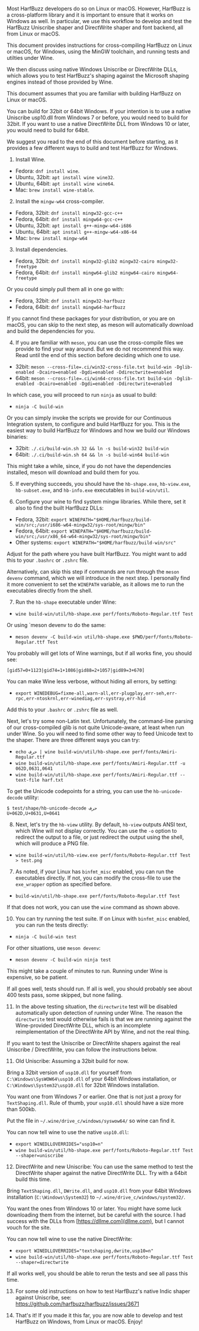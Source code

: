 Most HarfBuzz developers do so on Linux or macOS. However, HarfBuzz is a
cross-platform library and it is important to ensure that it works on Windows
as well. In particular, we use this workflow to develop and test the HarfBuzz
Uniscribe shaper and DirectWrite shaper and font backend, all from Linux or
macOS.

This document provides instructions for cross-compiling HarfBuzz on Linux or
macOS, for Windows, using the MinGW toolchain, and running tests and utilties
under Wine.

We then discuss using native Windows Uniscribe or DirectWrite DLLs, which
allows you to test HarfBuzz's shaping against the Microsoft shaping engines
instead of those provided by Wine.

This document assumes that you are familiar with building HarfBuzz on Linux or
macOS.

You can build for 32bit or 64bit Windows. If your intention is to use a native
Uniscribe usp10.dll from Windows 7 or before, you would need to build for 32bit.
If you want to use a native DirectWrite DLL from Windows 10 or later, you would
need to build for 64bit.

We suggest you read to the end of this document before starting, as it provides
a few different ways to build and test HarfBuzz for Windows.

1. Install Wine.

  - Fedora: `dnf install wine`.
  - Ubuntu, 32bit: `apt install wine wine32`.
  - Ubuntu, 64bit: `apt install wine wine64`.
  - Mac: `brew install wine-stable`.

2. Install the `mingw-w64` cross-compiler.

  - Fedora, 32bit: `dnf install mingw32-gcc-c++`
  - Fedora, 64bit: `dnf install mingw64-gcc-c++`
  - Ubuntu, 32bit: `apt install g++-mingw-w64-i686`
  - Ubuntu, 64bit: `apt install g++-mingw-w64-x86-64`
  - Mac: `brew install mingw-w64`

3. Install dependencies.

  - Fedora, 32bit: `dnf install mingw32-glib2 mingw32-cairo mingw32-freetype`
  - Fedora, 64bit: `dnf install mingw64-glib2 mingw64-cairo mingw64-freetype`

Or you could simply pull them all in one go with:

  - Fedora, 32bit: `dnf install mingw32-harfbuzz`
  - Fedora, 64bit: `dnf install mingw64-harfbuzz`

If you cannot find these packages for your distribution, or you are on macOS,
you can skip to the next step, as meson will automatically download and build
the dependencies for you.

4. If you are familiar with `meson`, you can use the cross-compile files we
provide to find your way around. But we do not recommend this way. Read until
the end of this section before deciding which one to use.

  - 32bit: `meson --cross-file=.ci/win32-cross-file.txt build-win -Dglib-enabled -Dcairo=enabled -Dgdi=enabled -Ddirectwrite=enabled`
  - 64bit: `meson --cross-file=.ci/win64-cross-file.txt build-win -Dglib-enabled -Dcairo=enabled -Dgdi=enabled -Ddirectwrite=enabled`

In which case, you will proceed to run `ninja` as usual to build:

  - `ninja -C build-win`

Or you can simply invoke the scripts we provide for our Continuous Integration
system, to configure and build HarfBuzz for you. This is the easiest way to
build HarfBuzz for Windows and how we build our Windows binaries:

  - 32bit: `./.ci/build-win.sh 32 && ln -s build-win32 build-win`
  - 64bit: `./.ci/build-win.sh 64 && ln -s build-win64 build-win`

This might take a while, since, if you do not have the dependencies installed,
meson will download and build them for you.

5. If everything succeeds, you should have the `hb-shape.exe`, `hb-view.exe`,
`hb-subset.exe`, and `hb-info.exe` executables in `build-win/util`.

6. Configure your wine to find system mingw libraries. While there, set it also
to find the built HarfBuzz DLLs:

  - Fedora, 32bit: `export WINEPATH="$HOME/harfbuzz/build-win/src;/usr/i686-w64-mingw32/sys-root/mingw/bin"`
  - Fedora, 64bit: `export WINEPATH="$HOME/harfbuzz/build-win/src;/usr/x86_64-w64-mingw32/sys-root/mingw/bin"`
  - Other systems: `export WINEPATH="$HOME/harfbuzz/build-win/src"`

Adjust for the path where you have built HarfBuzz.  You might want to add this
to your `.bashrc` or `.zshrc` file.

Alternatively, can skip this step if commands are run through the `meson devenv`
command, which we will introduce in the next step. I personally find it more
convenient to set the `WINEPATH` variable, as it allows me to run the executables
directly from the shell.

7. Run the `hb-shape` executable under Wine:

  - `wine build-win/util/hb-shape.exe perf/fonts/Roboto-Regular.ttf Test`

Or using `meson devenv to do the same:

  - `meson devenv -C build-win util/hb-shape.exe $PWD/perf/fonts/Roboto-Regular.ttf Test`

You probably will get lots of Wine warnings, but if all works fine, you
should see:
```
[gid57=0+1123|gid74=1+1086|gid88=2+1057|gid89=3+670]
```

You can make Wine less verbose, without hiding all errors, by setting:

  - `export WINEDEBUG=fixme-all,warn-all,err-plugplay,err-seh,err-rpc,err-ntoskrnl,err-winediag,err-systray,err-hid`

Add this to your `.bashrc` or `.zshrc` file as well.

Next, let's try some non-Latin text. Unfortunately, the command-line parsing of
our cross-compiled glib is not quite Unicode-aware, at least when run under
Wine. So you will need to find some other way to feed Unicode text to the
shaper. There are three different ways you can try:

  - `echo حرف | wine build-win/util/hb-shape.exe perf/fonts/Amiri-Regular.ttf`
  - `wine build-win/util/hb-shape.exe perf/fonts/Amiri-Regular.ttf -u 062D,0631,0641`
  - `wine build-win/util/hb-shape.exe perf/fonts/Amiri-Regular.ttf --text-file harf.txt`

To get the Unicode codepoints for a string, you can use the `hb-unicode-decode`
utility:
```
$ test/shape/hb-unicode-decode حرف
U+062D,U+0631,U+0641
```

8. Next, let's try the `hb-view` utility. By default, `hb-view` outputs ANSI text,
which Wine will not display correctly. You can use the `-o` option to redirect the
output to a file, or just redirect the output using the shell, which will produce
a PNG file.

  - `wine build-win/util/hb-view.exe perf/fonts/Roboto-Regular.ttf Test > test.png`

7. As noted, if your Linux has `binfmt_misc` enabled, you can run the executables
directly. If not, you can modify the cross-file to use the `exe_wrapper` option as
specified before.

  - `build-win/util/hb-shape.exe perf/fonts/Roboto-Regular.ttf Test`

If that does not work, you can use the `wine` command as shown above.

10. You can try running the test suite. If on Linux with `binfmt_misc` enabled, you
can run the tests directly:

  - `ninja -C build-win test`

For other situations, use `meson devenv`:

  - `meson devenv -C build-win ninja test`

This might take a couple of minutes to run. Running under Wine is expensive, so
be patient.

If all goes well, tests should run. If all is well, you should probably see about
400 tests pass, some skipped, but none failing.

11. In the above testing situation, the `directwrite` test will be disabled
automatically upon detection of running under Wine. The reason the `directwrite`
test would otherwise fails is that we are running against the Wine-provided
DirectWrite DLL, which is an incomplete reimplementation of the DirectWrite API
by Wine, and not the real thing.

If you want to test the Uniscribe or DirectWrite shapers against the real
Uniscribe / DirectWrite, you can follow the instructions below.

11. Old Uniscribe: Assuming a 32bit build for now.

Bring a 32bit version of `usp10.dll` for yourself from
`C:\Windows\SysWOW64\usp10.dll` of your 64bit Windows installation,
or `C:\Windows\System32\usp10.dll` for 32bit Windows installation.

You want one from Windows 7 or earlier.  One that is not just a proxy for
`TextShaping.dll`.  Rule of thumb, your `usp10.dll` should have a size more
than 500kb.

Put the file in `~/.wine/drive_c/windows/syswow64/` so wine can find it.

You can now tell wine to use the native `usp10.dll`:

  - `export WINEDLLOVERRIDES="usp10=n"`
  - `wine build-win/util/hb-shape.exe perf/fonts/Roboto-Regular.ttf Test --shaper=uniscribe`

12. DirectWrite and new Uniscribe: You can use the same method to test the
DirectWrite shaper against the native DirectWrite DLL. Try with a 64bit build
this time.

Bring `TextShaping.dll`, `DWrite.dll`, and `usp10.dll` from your 64bit Windows
installation (`C:\Windows\System32`) to `~/.wine/drive_c/windows/system32/`.

You want the ones from Windows 10 or later. You might have some luck downloading
them from the internet, but be careful with the source. I had success with the
DLLs from [https://dllme.com](dllme.com), but I cannot vouch for the site.

You can now tell wine to use the native DirectWrite:

  - `export WINEDLLOVERRIDES="textshaping,dwrite,usp10=n"`
  - `wine build-win/util/hb-shape.exe perf/fonts/Roboto-Regular.ttf Test --shaper=directwrite`

If all works well, you should be able to rerun the tests and see all pass this time.

13. For some old instructions on how to test HarfBuzz's native Indic shaper against
Uniscribe, see: https://github.com/harfbuzz/harfbuzz/issues/3671

14. That's it! If you made it this far, you are now able to develop and test
HarfBuzz on Windows, from Linux or macOS. Enjoy!

